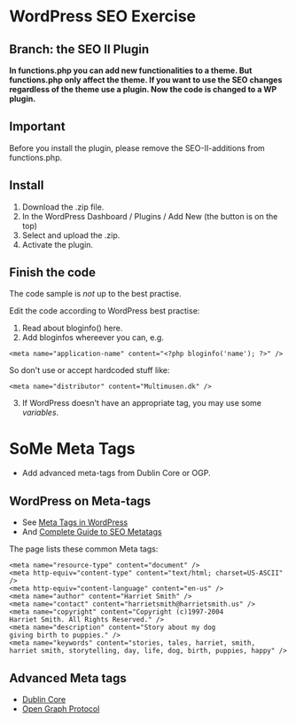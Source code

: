 WordPress SEO Exercise
======================

## Branch: the SEO II Plugin

**In functions.php you can add new functionalities to a theme.
But functions.php only affect the theme.
If you want to use the SEO changes regardless of the theme
use a plugin. Now the code is changed to a WP plugin.**


## Important

Before you install the plugin, please remove the SEO-II-additions from functions.php. 

## Install

1. Download the .zip file.
2. In the WordPress Dashboard / Plugins / Add New (the button is on the top)
3. Select and upload the .zip.
4. Activate the plugin.


## Finish the code

The code sample is *not* up to the best practise.

Edit the code according to WordPress best practise:

1. Read about bloginfo() here.
2. Add bloginfos whereever you can, e.g.

`<meta name="application-name" content="<?php bloginfo('name'); ?>" />`

So don't use or accept hardcoded stuff like:

`<meta name="distributor" content="Multimusen.dk" />`

3. If WordPress doesn't have an appropriate tag, you may use some *variables*. 


# SoMe Meta Tags

* Add advanced meta-tags from Dublin Core or OGP. 

## WordPress on Meta-tags

* See [Meta Tags in WordPress](https://codex.wordpress.org/Meta_Tags_in_WordPress)
* And [Complete Guide to SEO Metatags](https://netotraffic.com/meta-tag-seo/)

The page lists these common Meta tags:

~~~~
<meta name="resource-type" content="document" />
<meta http-equiv="content-type" content="text/html; charset=US-ASCII" />
<meta http-equiv="content-language" content="en-us" />
<meta name="author" content="Harriet Smith" />
<meta name="contact" content="harrietsmith@harrietsmith.us" />
<meta name="copyright" content="Copyright (c)1997-2004 
Harriet Smith. All Rights Reserved." />
<meta name="description" content="Story about my dog 
giving birth to puppies." />
<meta name="keywords" content="stories, tales, harriet, smith, 
harriet smith, storytelling, day, life, dog, birth, puppies, happy" />
~~~~


## Advanced Meta tags

* [Dublin Core](http://dublincore.org/documents/dcmi-terms/)
* [Open Graph Protocol](http://ogp.me/)
